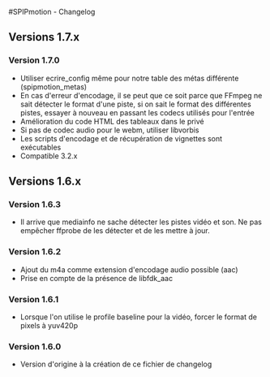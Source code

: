 #SPIPmotion - Changelog

## Versions 1.7.x

### Version 1.7.0

* Utiliser ecrire_config même pour notre table des métas différente (spipmotion_metas)
* En cas d'erreur d'encodage, il se peut que ce soit parce que FFmpeg ne sait détecter le format d'une piste, si on sait le format des différentes pistes, essayer à nouveau en passant les codecs utilisés pour l'entrée
* Amélioration du code HTML des tableaux dans le privé
* Si pas de codec audio pour le webm, utiliser libvorbis
* Les scripts d'encodage et de récupération de vignettes sont exécutables
* Compatible 3.2.x

## Versions 1.6.x

### Version 1.6.3

* Il arrive que mediainfo ne sache détecter les pistes vidéo et son. Ne pas empêcher ffprobe de les détecter et de les mettre à jour.

### Version 1.6.2

* Ajout du m4a comme extension d'encodage audio possible (aac)
* Prise en compte de la présence de libfdk_aac

### Version 1.6.1

* Lorsque l'on utilise le profile baseline pour la vidéo, forcer le format de pixels à yuv420p

### Version 1.6.0

* Version d'origine à la création de ce fichier de changelog